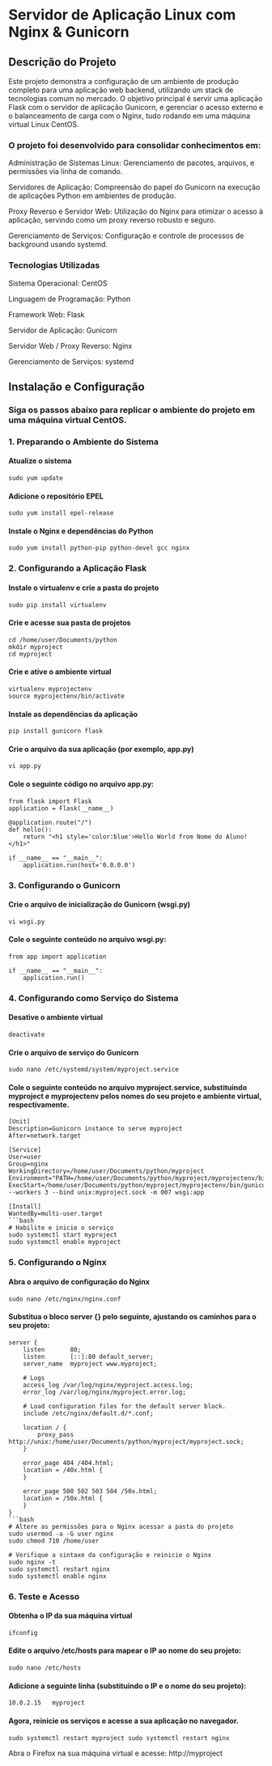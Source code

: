 # Servidor de Aplicação Linux com Nginx & Gunicorn
## Descrição do Projeto

Este projeto demonstra a configuração de um ambiente de produção completo para uma aplicação web backend, utilizando um stack de tecnologias comum no mercado. O objetivo principal é servir uma aplicação Flask com o servidor de aplicação Gunicorn, e gerenciar o acesso externo e o balanceamento de carga com o Nginx, tudo rodando em uma máquina virtual Linux CentOS.

### O projeto foi desenvolvido para consolidar conhecimentos em:

Administração de Sistemas Linux: Gerenciamento de pacotes, arquivos, e permissões via linha de comando.

Servidores de Aplicação: Compreensão do papel do Gunicorn na execução de aplicações Python em ambientes de produção.

Proxy Reverso e Servidor Web: Utilização do Nginx para otimizar o acesso à aplicação, servindo como um proxy reverso robusto e seguro.

Gerenciamento de Serviços: Configuração e controle de processos de background usando systemd.

### Tecnologias Utilizadas

Sistema Operacional: CentOS

Linguagem de Programação: Python

Framework Web: Flask

Servidor de Aplicação: Gunicorn

Servidor Web / Proxy Reverso: Nginx

Gerenciamento de Serviços: systemd

## Instalação e Configuração
### Siga os passos abaixo para replicar o ambiente do projeto em uma máquina virtual CentOS.


### 1. Preparando o Ambiente do Sistema

#### Atualize o sistema
`sudo yum update
`
#### Adicione o repositório EPEL
`sudo yum install epel-release
`
#### Instale o Nginx e dependências do Python
`sudo yum install python-pip python-devel gcc nginx
` 
### 2. Configurando a Aplicação Flask

#### Instale o virtualenv e crie a pasta do projeto
`sudo pip install virtualenv`
#### Crie e acesse sua pasta de projetos
```
cd /home/user/Documents/python
mkdir myproject
cd myproject
```
#### Crie e ative o ambiente virtual
```
virtualenv myprojectenv
source myprojectenv/bin/activate
```
#### Instale as dependências da aplicação
`pip install gunicorn flask`

#### Crie o arquivo da sua aplicação (por exemplo, app.py)
`vi app.py`

#### Cole o seguinte código no arquivo app.py:

```
from flask import Flask
application = Flask(__name__)

@application.route("/")
def hello():
    return "<h1 style='color:blue'>Hello World from Nome do Aluno!</h1>"

if __name__ == "__main__":
    application.run(host='0.0.0.0')
```
### 3. Configurando o Gunicorn

#### Crie o arquivo de inicialização do Gunicorn (wsgi.py)
`vi wsgi.py`
#### Cole o seguinte conteúdo no arquivo wsgi.py:

```
from app import application

if __name__ == "__main__":
    application.run()

```

### 4. Configurando como Serviço do Sistema

#### Desative o ambiente virtual
`deactivate`


#### Crie o arquivo de serviço do Gunicorn
`sudo nano /etc/systemd/system/myproject.service`

#### Cole o seguinte conteúdo no arquivo myproject.service, substituindo myproject e myprojectenv pelos nomes do seu projeto e ambiente virtual, respectivamente.

```
[Unit]
Description=Gunicorn instance to serve myproject
After=network.target

[Service]
User=user
Group=nginx
WorkingDirectory=/home/user/Documents/python/myproject
Environment="PATH=/home/user/Documents/python/myproject/myprojectenv/bin"
ExecStart=/home/user/Documents/python/myproject/myprojectenv/bin/gunicorn --workers 3 --bind unix:myproject.sock -m 007 wsgi:app

[Install]
WantedBy=multi-user.target
```bash
# Habilite e inicie o serviço
sudo systemctl start myproject
sudo systemctl enable myproject
```

### 5. Configurando o Nginx

#### Abra o arquivo de configuração do Nginx
`sudo nano /etc/nginx/nginx.conf`


#### Substitua o bloco server {} pelo seguinte, ajustando os caminhos para o seu projeto:

```
server {
    listen       80;
    listen       [::]:80 default_server;
    server_name  myproject www.myproject;

    # Logs
    access_log /var/log/nginx/myproject.access.log;
    error_log /var/log/nginx/myproject.error.log;

    # Load configuration files for the default server block.
    include /etc/nginx/default.d/*.conf;

    location / {
        proxy_pass http://unix:/home/user/Documents/python/myproject/myproject.sock;
    }

    error_page 404 /404.html;
    location = /40x.html {
    }

    error_page 500 502 503 504 /50x.html;
    location = /50x.html {
    }
}
```bash
# Altere as permissões para o Nginx acessar a pasta do projeto
sudo usermod -a -G user nginx
sudo chmod 710 /home/user

# Verifique a sintaxe da configuração e reinicie o Nginx
sudo nginx -t
sudo systemctl restart nginx
sudo systemctl enable nginx

```
### 6. Teste e Acesso

#### Obtenha o IP da sua máquina virtual
`ifconfig`

#### Edite o arquivo /etc/hosts para mapear o IP ao nome do seu projeto:

`sudo nano /etc/hosts
`
#### Adicione a seguinte linha (substituindo o IP e o nome do seu projeto):
`10.0.2.15   myproject
`
#### Agora, reinicie os serviços e acesse a sua aplicação no navegador.
`sudo systemctl restart myproject
sudo systemctl restart nginx
`

Abra o Firefox na sua máquina virtual e acesse: http://myproject


